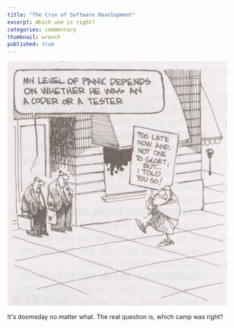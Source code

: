 ```yaml
---
title: "The Crux of Software Development"
excerpt: Which one is right? 
categories: commentary
thumbnail: wrench
published: true
---
```

!["Which one is right?"](/images/dev_or_val.png)

It's doomsday no matter what. The real question is, which camp was right?
